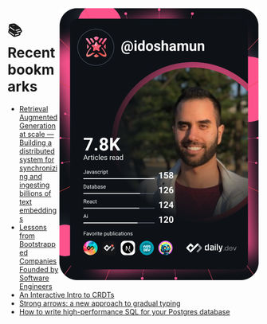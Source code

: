 <a href="https://app.daily.dev/idoshamun"><img src="https://raw.githubusercontent.com/idoshamun/idoshamun/devcard/devcard.svg" align='right' width="400" alt="Ido Shamun's Dev Card"/></a>

# 📚 Recent bookmarks
<!-- BOOKMARKS:START -->
- [Retrieval Augmented Generation at scale — Building a distributed system for synchronizing and ingesting billions of text embeddings](https://app.daily.dev/posts/HzcrSJjiH?utm_source=rss&utm_medium=bookmarks&utm_campaign=28849d86070e4c099c877ab6837c61f0)
- [Lessons from Bootstrapped Companies Founded by Software Engineers](https://app.daily.dev/posts/LJH7IHlv1?utm_source=rss&utm_medium=bookmarks&utm_campaign=28849d86070e4c099c877ab6837c61f0)
- [An Interactive Intro to CRDTs](https://app.daily.dev/posts/Y8AoOUafP?utm_source=rss&utm_medium=bookmarks&utm_campaign=28849d86070e4c099c877ab6837c61f0)
- [Strong arrows: a new approach to gradual typing](https://app.daily.dev/posts/KAyVU1ws5?utm_source=rss&utm_medium=bookmarks&utm_campaign=28849d86070e4c099c877ab6837c61f0)
- [How to write high-performance SQL for your Postgres database](https://app.daily.dev/posts/Dgo8wTIpe?utm_source=rss&utm_medium=bookmarks&utm_campaign=28849d86070e4c099c877ab6837c61f0)
<!-- BOOKMARKS:END -->
